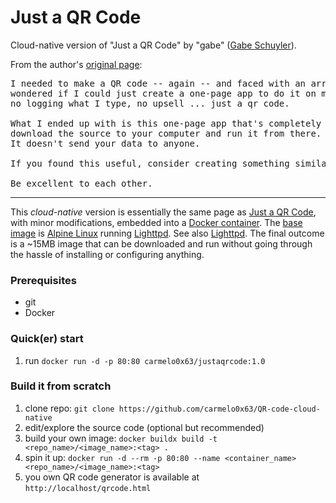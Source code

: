 # Just a QR Code
Cloud-native version of "Just a QR Code" by "gabe" ([Gabe Schuyler](https://www.gabe-sky.com/)).

From the author's [original page](https://justaqrcode.com/):
<pre>I needed to make a QR code -- again -- and faced with an array of janky free sites,
wondered if I could just create a one-page app to do it on my terms. No ads, no trackers,
no logging what I type, no upsell ... just a qr code.

What I ended up with is this one-page app that's completely yours to control. You can even
download the source to your computer and run it from there. Read through the source if you like.
It doesn't send your data to anyone.

If you found this useful, consider creating something similar of your own.

Be excellent to each other.</pre>

----

This _cloud-native_ version is essentially the same page as [Just a QR Code](https://justaqrcode.com/), with minor modifications, embedded into a [Docker container](https://www.docker.com/resources/what-container/).
The [base image](https://docs.docker.com/build/building/base-images/) is [Alpine Linux](https://alpinelinux.org/) running [Lighttpd](https://www.lighttpd.net/). See also [Lighttpd](https://wiki.alpinelinux.org/wiki/Lighttpd).
The final outcome is a ~15MB image that can be downloaded and run without going through the hassle of installing or configuring anything.

### Prerequisites
- git
- Docker

### Quick(er) start
1. run `docker run -d -p 80:80 carmelo0x63/justaqrcode:1.0`

### Build it from scratch
1. clone repo: `git clone https://github.com/carmelo0x63/QR-code-cloud-native`
2. edit/explore the source code (optional but recommended)
3. build your own image: `docker buildx build -t <repo_name>/<image_name>:<tag> .`
4. spin it up: `docker run -d --rm -p 80:80 --name <container_name> <repo_name>/<image_name>:<tag>`
5. you own QR code generator is available at `http://localhost/qrcode.html`
